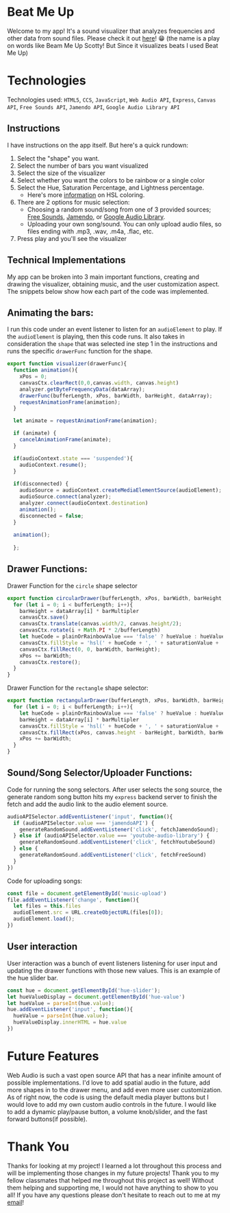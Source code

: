 # Beat Me Up

Welcome to my app! It's a sound visualizer that analyzes frequencies and other data from sound files. Please check it out [here](https://joshua-lee-sf.github.io/BeatMeUp/)! 😁 (the name is a play on words like Beam Me Up Scotty! But Since it visualizes beats I used Beat Me Up)

# Technologies

Technologies used: `HTML5`, `CCS`, `JavaScript`, `Web Audio API`, `Express`, `Canvas API`, `Free Sounds API`, `Jamendo API`, `Google Audio Library API`

## Instructions

I have instructions on the app itself. But here's a quick rundown:
1. Select the "shape" you want.
2. Select the number of bars you want visualized
3. Select the size of the visualizer
4. Select whether you want the colors to be rainbow or a single color
5. Select the Hue, Saturation Percentage, and Lightness percentage.
   * Here's more [information](https://www.w3schools.com/html/html_colors_hsl.asp) on HSL coloring.
6. There are 2 options for music selection:
   * Choosing a random sound/song from one of 3 provided sources; [Free Sounds](https://freesound.org/), [Jamendo](https://www.jamendo.com/), or [Google Audio Library](https://studio.youtube.com/channel/UCgSo_OPxCbE7OegSt8aukYA/music).
   * Uploading your own song/sound. You can only upload audio files, so files ending with .mp3, .wav, .m4a, .flac, etc.
7. Press play and you'll see the visualizer

## Technical Implementations

My app can be broken into 3 main important functions, creating and drawing the visualizer, obtaining music, and the user customization aspect. The snippets below show how each part of the code was implemented.

## Animating the bars: 
I run this code under an event listener to listen for an `audioElement` to play. If the  `audioElement` is playing, then this code runs. It also takes in consideration the `shape` that was selected ine step 1 in the instructions and runs the specific `drawerFunc` function for the shape.
``` js
export function visualizer(drawerFunc){
  function animation(){
    xPos = 0;
    canvasCtx.clearRect(0,0,canvas.width, canvas.height)
    analyzer.getByteFrequencyData(dataArray);
    drawerFunc(bufferLength, xPos, barWidth, barHeight, dataArray);
    requestAnimationFrame(animation);
  }

  let animate = requestAnimationFrame(animation);

  if (animate) {
    cancelAnimationFrame(animate);
  }

  if(audioContext.state === 'suspended'){
    audioContext.resume();
  }
  
  if(disconnected) {
    audioSource = audioContext.createMediaElementSource(audioElement);
    audioSource.connect(analyzer);
    analyzer.connect(audioContext.destination)
    animation();
    disconnected = false;
  }
  
  animation();
  
  };
```

## Drawer Functions: 
Drawer Function for the `circle` shape selector
```js
export function circularDrawer(bufferLength, xPos, barWidth, barHeight, dataArray){
  for (let i = 0; i < bufferLength; i++){
    barHeight = dataArray[i] * barMultipler
    canvasCtx.save()
    canvasCtx.translate(canvas.width/2, canvas.height/2);
    canvasCtx.rotate(i + Math.PI * 2/bufferLength)
    let hueCode = plainOrRainbowValue === 'false' ? hueValue : hueValue * i * 5;
    canvasCtx.fillStyle = 'hsl(' + hueCode + ', ' + saturationValue + '%, ' + lightnessValue + '%)';
    canvasCtx.fillRect(0, 0, barWidth, barHeight);
    xPos += barWidth;
    canvasCtx.restore();
  }
}
```

Drawer Function for the `rectangle` shape selector:
```js
export function rectangularDrawer(bufferLength, xPos, barWidth, barHeight, dataArray){
  for (let i = 0; i < bufferLength; i++){
    let hueCode = plainOrRainbowValue === 'false' ? hueValue : hueValue * i;
    barHeight = dataArray[i] * barMultipler
    canvasCtx.fillStyle = 'hsl(' + hueCode + ', ' + saturationValue + '%, ' + lightnessValue + '%)';
    canvasCtx.fillRect(xPos, canvas.height - barHeight, barWidth, barHeight);
    xPos += barWidth;
  }
}
```

## Sound/Song Selector/Uploader Functions:
Code for running the song selectors. After user selects the song source, the generate random song button hits my `express` backend server to finish the fetch and add the audio link to the audio element source.
```js
audioAPISelector.addEventListener('input', function(){
  if (audioAPISelector.value === 'jamendoAPI') { 
    generateRandomSound.addEventListener('click', fetchJamendoSound);
  } else if (audioAPISelector.value === 'youtube-audio-library') {
    generateRandomSound.addEventListener('click', fetchYoutubeSound)
  } else {
    generateRandomSound.addEventListener('click', fetchFreeSound)
  }
})
```

Code for uploading songs:
```js
const file = document.getElementById('music-upload')
file.addEventListener('change', function(){
  let files = this.files
  audioElement.src = URL.createObjectURL(files[0]);
  audioElement.load();
})
```

## User interaction

User interaction was a bunch of event listeners listening for user input and updating the drawer functions with those new values. This is an example of the hue slider bar.
```js
const hue = document.getElementById('hue-slider');
let hueValueDisplay = document.getElementById('hue-value')
let hueValue = parseInt(hue.value);
hue.addEventListener('input', function(){
  hueValue = parseInt(hue.value);
  hueValueDisplay.innerHTML = hue.value
})
```

# Future Features

Web Audio is such a vast open source API that has a near infinite amount of possible implementations. I'd love to add spatial audio in the future, add more shapes in to the drawer menu, and add even more user customization. As of right now, the code is using the default media player buttons but I would love to add my own custom audio controls in the future. I would like to add a dynamic play/pause button, a volume knob/slider, and the fast forward buttons(if possible).

# Thank You

Thanks for looking at my project! I learned a lot throughout this process and will be implementing those changes in my future projects! Thank you to my fellow classmates that helped me throughout this project as well! Without them helping and supporting me, I would not have anything to show to you all! If you have any questions please don't hesitate to reach out to me at my [email](mailto:joshua.lee0195@gmail.com)!
